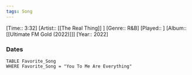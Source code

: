 ```yaml
---
tags: Song  
---
```

[Time:: 3:32]
[Artist:: [[The Real Thing]] ]
[Genre:: R&B]
[Played:: ]
[Album:: [[Ultimate FM Gold (2022)]]]
[Year:: 2022]
### Dates
````dataview
TABLE Favorite_Song
WHERE Favorite_Song = "You To Me Are Everything"
````